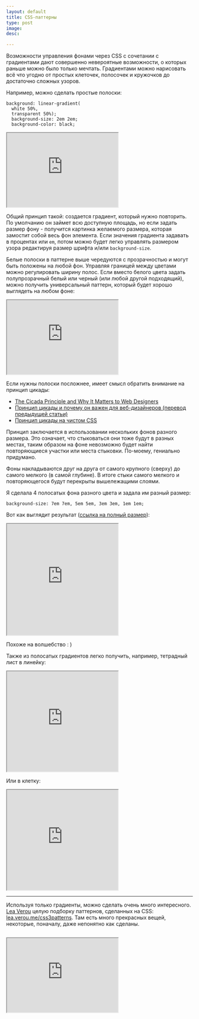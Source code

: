 ```yaml
---
layout: default
title: CSS-паттерны
type: post
image: 
desc: 

---
```


Возможности управления фонами через CSS с cочетании с градиентами дают совершенно невероятные возможности, о которых раньше можно было только мечтать. Градиентами можно нарисовать всё что угодно от простых клеточек, полосочек и кружочков до достаточно сложных узоров.

<!--more-->

Например, можно сделать простые полоски:

<pre><code class="language-css">background: linear-gradient( 
  white 50%, 
  transparent 50%);
  background-size: 2em 2em;
  background-color: black;</code></pre>

<iframe class="jsbin" style="height: 200px" src="http://jsbin.com/OvOwEma/12/"></iframe>

Общий принцип такой: создается градиент, который нужно повторить. По умолчанию он займет всю доступную площадь, но если задать размер фону - получится картинка желаемого размера, которая замостит собой весь фон элемента.
Если значения градиента задавать в процентах или <code>em</code>, потом можно будет легко управлять размером узора редактируя размер шрифта и/или <code>background-size</code>.

Белые полоски в паттерне выше чередуются с прозрачностью и могут быть положены на любой фон. Управляя границей между цветами можно регулировать ширину полос.
Если вместо белого цвета задать полупрозрачный белый или черный (или любой другой подходящий), можно получить универсальный паттерн, который будет хорошо выглядеть на любом фоне:

<iframe class="jsbin" style="height: 200px" src="http://jsbin.com/OvOwEma/13/"></iframe>

Если нужны полоски посложнее, имеет смысл обратить внимание на принцип цикады:

- <a href="http://www.sitepoint.com/the-cicada-principle-and-why-it-matters-to-web-designers/">The Cicada Principle and Why It Matters to Web Designers</a>
- <a href="http://habrahabr.ru/post/117160/">Принцип цикады и почему он важен для веб-дизайнеров (перевод предыдущей статьи)</a>
- <a href="http://habrahabr.ru/post/148639/">Принцип цикады на чистом CSS</a>

Принцип заключается в использовании нескольких фонов разного размера. Это означает, что стыковаться они тоже будут в разных местах, таким образом на фоне невозможно будет найти повторяющиеся участки или места стыковки. По-моему, гениально придумано.

Фоны накладываются друг на друга от самого крупного (сверху) до самого мелкого (в самой глубине). В итоге стыки самого мелкого и повторяющегося будут перекрыты вышележащими слоями.

Я сделала 4 полосатых фона разного цвета и задала им разный размер:

<pre><code class="language-css">background-size: 7em 7em, 5em 5em, 3em 3em, 1em 1em;</code></pre>

Вот как выглядит результат (<a href="http://jsbin.com/OvOwEma/14">ссылка на полный размер</a>):

<iframe class="jsbin" style="height: 300px" src="http://jsbin.com/OvOwEma/14/"></iframe>

Похоже на волшебство : )

Также из полосатых градиентов легко получить, например, тетрадный лист в линейку:

<iframe class="jsbin" style="height: 270px" src="http://jsbin.com/OvOwEma/16/"></iframe>

Или в клетку:

<iframe class="jsbin" style="height: 270px" src="http://jsbin.com/OvOwEma/17/"></iframe>

---------

Используя только градиенты, можно сделать очень много интересного. <a href="http://lea.verou.me/">Lea Verou</a> целую подборку паттернов, сделанных на CSS: <a href="http://lea.verou.me/css3patterns/">lea.verou.me/css3patterns</a>. Там есть много прекрасных вещей, некоторые, поначалу, даже непонятно как сделаны.






<pre><code class="language-css"></code></pre>

<iframe class="jsbin" style="height: 200px" src="http://jsbin.com/OvOwEma/3/"></iframe>
